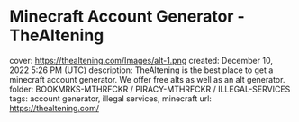 # Minecraft Account Generator - TheAltening

cover: https://thealtening.com/Images/alt-1.png
created: December 10, 2022 5:26 PM (UTC)
description: TheAltening is the best place to get a minecraft account generator. We offer free alts as well as an alt generator.
folder: BOOKMRKS-MTHRFCKR / PIRACY-MTHRFCKR / ILLEGAL-SERVICES
tags: account generator, illegal services, minecraft
url: https://thealtening.com/